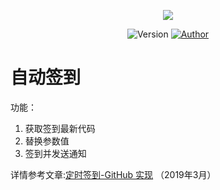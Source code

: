 <p align="center">
    <img src="https://cdn.jsdelivr.net/gh/ruicky/ruicky.github.io/2020/06/05/jd-sign/0.png">
</p>

<p align="center">
    <img alt="Version" src="https://img.shields.io/badge/release-0.0.1-blue"/>
    <a href="https://github.com/ruicky">
        <img alt="Author" src="https://img.shields.io/badge/author-ruicky-blueviolet"/>
    </a>
</p>

# 自动签到
功能：
1. 获取签到最新代码
2. 替换参数值
3. 签到并发送通知

详情参考文章:[定时签到-GitHub 实现](https://ruicky.me/2020/06/05/jd-sign/)
（2019年3月）
